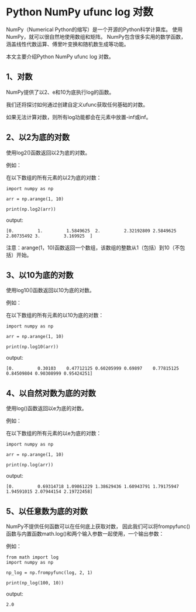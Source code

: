 # Python NumPy ufunc log 对数

NumPy（Numerical Python的缩写）是一个开源的Python科学计算库。
使用NumPy，就可以很自然地使用数组和矩阵。
NumPy包含很多实用的数学函数，涵盖线性代数运算、傅里叶变换和随机数生成等功能。

本文主要介绍Python NumPy ufunc log 对数。

## 1、对数
NumPy提供了以2、e和10为底执行log的函数。

我们还将探讨如何通过创建自定义ufunc获取任何基础的对数。

如果无法计算对数，则所有log功能都会在元素中放置-inf或inf。

## 2、以2为底的对数
使用log2()函数返回以2为底的对数。

例如：

在以下数组的所有元素的以2为底的对数：
```text
import numpy as np

arr = np.arange(1, 10)

print(np.log2(arr))
```
output:
```text
[0.         1.         1.5849625  2.         2.32192809 2.5849625 2.80735492 3.         3.169925  ]
```

注意：arange(1，10)函数返回一个数组，该数组的整数从1（包括）到10（不包括）开始。

## 3、以10为底的对数
使用log10()函数返回以10为底的对数。

例如：

在以下数组的所有元素的以10为底的对数：
```text
import numpy as np

arr = np.arange(1, 10)

print(np.log10(arr))
```
output:
```text
[0.         0.30103    0.47712125 0.60205999 0.69897    0.77815125 0.84509804 0.90308999 0.95424251]
```

## 4、以自然对数为底的对数
使用log()函数返回以e为底的对数。

例如：

在以下数组的所有元素的以e为底的对数：
```text
import numpy as np

arr = np.arange(1, 10)

print(np.log(arr))
```
output:
```text
[0.         0.69314718 1.09861229 1.38629436 1.60943791 1.79175947 1.94591015 2.07944154 2.19722458]
```

## 5、以任意数为底的对数
NumPy不提供任何函数可以在任何底上获取对数，
因此我们可以将frompyfunc()函数与内置函数math.log()和两个输入参数一起使用，一个输出参数：

例如：
```text
from math import log
import numpy as np

np_log = np.frompyfunc(log, 2, 1)

print(np_log(100, 10))
```
output:
```text
2.0
```

